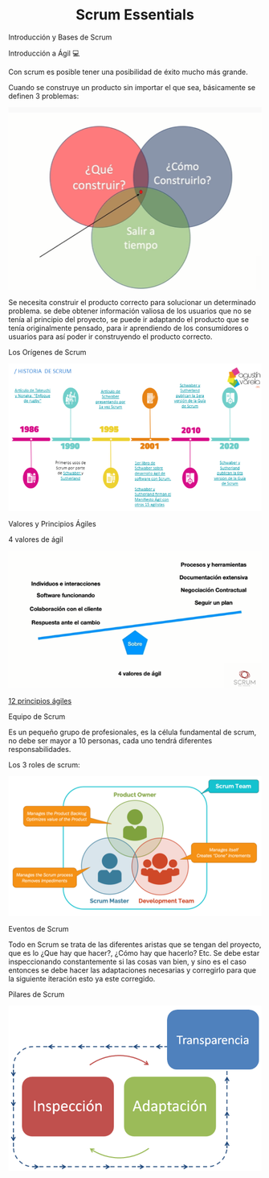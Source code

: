 <h1 align="center">Scrum Essentials</h1>

 Introducción y Bases de Scrum

Introducción a Ágil 💻

Con scrum es posible tener una posibilidad de éxito mucho más grande.

Cuando se construye un producto sin importar el que sea, básicamente se definen 3 problemas:

![scrum](https://github.com/21atalia/core-code-from-scratch-readme/blob/main/images/Capturascrum.PNG)


Se necesita construir el producto correcto para solucionar un determinado problema. se debe obtener información valiosa de los usuarios que no se tenía al principio del proyecto, se puede ir adaptando el producto que se tenía originalmente pensado, para ir aprendiendo de los consumidores o usuarios para así poder ir construyendo el producto correcto. 

Los Orígenes de Scrum

![origenes](https://github.com/21atalia/core-code-from-scratch-readme/blob/main/images/origenes%20de%20scrum.png)

Valores y Principios Ágiles

4 valores de ágil

![valores](https://github.com/21atalia/core-code-from-scratch-readme/blob/main/images/4%20valores%20de%20agil.PNG)

[12 principios ágiles](https://www.scrumnetwork.com/principios)

Equipo de Scrum

Es un pequeño grupo de profesionales, es la célula fundamental de scrum, no debe ser mayor a 10 personas, cada uno tendrá diferentes responsabilidades.

Los 3 roles de scrum:

![roles](https://github.com/21atalia/core-code-from-scratch-readme/blob/main/images/roles.png)

Eventos de Scrum

Todo en Scrum se trata de las diferentes aristas que se tengan del proyecto, que es lo ¿Que hay que hacer?, ¿Cómo hay que hacerlo? Etc. Se debe estar inspeccionando constantemente si las cosas van bien, y sino es el caso entonces se debe hacer las adaptaciones necesarias y corregirlo para que la siguiente iteración esto ya este corregido.

Pilares de Scrum 

![pilares](https://github.com/21atalia/core-code-from-scratch-readme/blob/main/images/Pilaresdescrum.png)











